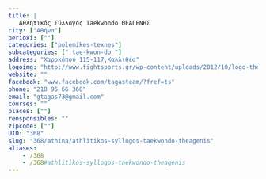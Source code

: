 ```yaml
---
title: |
   Αθλητικός Σύλλογος Taekwondo ΘΕΑΓΕΝΗΣ
city: ["Αθήνα"]
perioxi: [""]
categories: ["polemikes-texnes"]
subcategories: [" tae-kwon-do "]
address: "Χαροκόπου 115-117,Καλλιθέα"
logoimg: "http://www.fightsports.gr/wp-content/uploads/2012/10/logo-theagenis.jpg"
website: ""
facebook: "www.facebook.com/tagasteam/?fref=ts"
phone: "210 95 66 368"
email: "gtagas73@gmail.com"
courses: ""
places: [""]
rensponsibles: ""
zipcode: [""]
UID: "368"
slug: "368/athina/athlitikos-syllogos-taekwondo-theagenis"
aliases:
    - /368
    - /368#athlitikos-syllogos-taekwondo-theagenis
---
```


